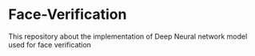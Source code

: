 # Face-Verification
This repository about the implementation of Deep Neural network model used for face verification 
